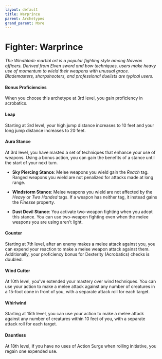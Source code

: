 ```yaml
---
layout: default
title: Warprince
parent: Archetypes
grand_parent: More
---
```


# Fighter: Warprince

_The Windblade martial art is a popular fighting style among Navean officers. Derived from Elven sword and bow techniques, users make heavy use of momentum to wield their weapons with unusual grace. Blademasters, sharpshooters, and professional duelists are typical users._


#### Bonus Proficiencies
When you choose this archetype at 3rd level, you gain proficiency in acrobatics. 


#### Leap
Starting at 3rd level, your high jump distance increases to 10 feet and your long jump distance increases to 20 feet.


#### Aura Stance
At 3rd level, you have masted a set of techniques that enhance your use of weapons. Using a bonus action, you can gain the benefits of a stance until the start of your next turn.

* **Sky Piercing Stance**: Melee weapons you wield gain the _Reach_ tag. Ranged weapons you wield are not penalized for attacks made at long range.

* **Windstorm Stance**: Melee weapons you wield are not affected by the _Heavy_ or _Two Handed_ tags. If a weapon has neither tag, it instead gains the _Finesse_ property. 

* **Dust Devil Stance**: You activate two-weapon fighting when you adopt this stance. You can use two-weapon fighting even when the melee weapons you are using aren't light. 


#### Counter
Starting at 7th level, after an enemy makes a melee attack against you, you can expend your reaction to make a melee weapon attack against them. Additionally, your proficiency bonus for Dexterity (Acrobatics) checks is doubled.


#### Wind Cutter
At 10th level, you've extended your mastery over wind techniques. You can use your action to make a melee attack against any number of creatures in a 15-foot cone in front of you, with a separate attack roll for each target. 


#### Whirlwind
Starting at 15th level, you can use your action to make a melee attack against any number of creatures within 10 feet of you, with a separate attack roll for each target.


#### Dauntless
At 18th level, if you have no uses of Action Surge when rolling initiative, you regain one expended use.